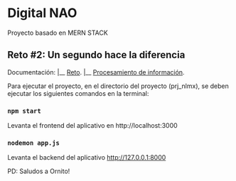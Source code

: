 # Digital NAO

Proyecto basado en MERN STACK

## Reto #2: Un segundo hace la diferencia

Documentación:
     |__ [Reto](https://drive.google.com/file/d/1YOe3IAFIw2Z3w51ZBF4GRuyQHyJ-s6Ff/view?usp=sharing).
     |__ [Procesamiento de información](https://drive.google.com/file/d/1jWMq_wXODNoS14-3pmuyCOpdJjZWdy2E/view?usp=sharing).

Para ejecutar el proyecto, en el directorio del proyecto (prj_nlmx), se deben ejecutar los siguientes comandos en la terminal:

### `npm start`

Levanta el frontend del aplicativo en http://localhost:3000

### `nodemon app.js`

Levanta el backend del aplicativo http://127.0.0.1:8000

PD: Saludos a Ornito!